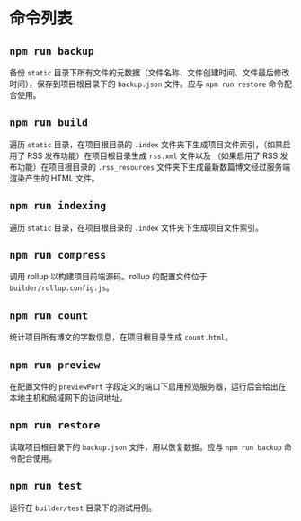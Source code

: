 # 命令列表

## ``npm run backup``

备份 ``static`` 目录下所有文件的元数据（文件名称、文件创建时间、文件最后修改时间），保存到项目根目录下的 ``backup.json`` 文件。应与 ``npm run restore`` 命令配合使用。

## ``npm run build``

遍历 ``static`` 目录，在项目根目录的 ``.index`` 文件夹下生成项目文件索引，（如果启用了 RSS 发布功能）在项目根目录生成 ``rss.xml`` 文件以及 （如果启用了 RSS 发布功能）在项目根目录的 ``.rss_resources`` 文件夹下生成最新数篇博文经过服务端渲染产生的 HTML 文件。

## ``npm run indexing``

遍历 ``static`` 目录，在项目根目录的 ``.index`` 文件夹下生成项目文件索引。

## ``npm run compress``

调用 rollup 以构建项目前端源码。rollup 的配置文件位于 ``builder/rollup.config.js``。

## ``npm run count``

统计项目所有博文的字数信息，在项目根目录生成 ``count.html``。

## ``npm run preview``

在配置文件的 ``previewPort`` 字段定义的端口下启用预览服务器，运行后会给出在本地主机和局域网下的访问地址。

## ``npm run restore``

读取项目根目录下的 ``backup.json`` 文件，用以恢复数据。应与 ``npm run backup`` 命令配合使用。

## ``npm run test``

运行在 ``builder/test`` 目录下的测试用例。
